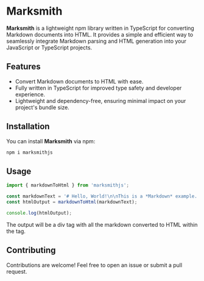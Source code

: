 # Marksmith

**Marksmith** is a lightweight npm library written in TypeScript for converting Markdown documents into HTML. It provides a simple and efficient way to seamlessly integrate Markdown parsing and HTML generation into your JavaScript or TypeScript projects.

## Features

- Convert Markdown documents to HTML with ease.
- Fully written in TypeScript for improved type safety and developer experience.
- Lightweight and dependency-free, ensuring minimal impact on your project's bundle size.

## Installation

You can install **Marksmith** via npm:

```bash
npm i marksmithjs
```

## Usage

```typescript
import { markdownToHtml } from 'marksmithjs';

const markdownText = '# Hello, World!\n\nThis is a *Markdown* example.';
const htmlOutput = markdownToHtml(markdownText);

console.log(htmlOutput);
```

The output will be a div tag with all the markdown converted to HTML within the tag.

## Contributing

Contributions are welcome! Feel free to open an issue or submit a pull request.
